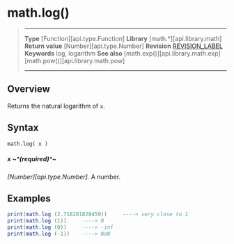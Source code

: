 # math.log()

> --------------------- ------------------------------------------------------------------------------------------
> __Type__              [Function][api.type.Function]
> __Library__           [math.*][api.library.math]
> __Return value__      [Number][api.type.Number]
> __Revision__          [REVISION_LABEL](REVISION_URL)
> __Keywords__          log, logarithm
> __See also__          [math.exp()][api.library.math.exp]<br/>[math.pow()][api.library.math.pow]
> --------------------- ------------------------------------------------------------------------------------------


## Overview

Returns the natural logarithm of `x`.

## Syntax

	math.log( x )

##### x ~^(required)^~
_[Number][api.type.Number]._ A number.


## Examples

``````lua
print(math.log (2.718281828459))     ----> very close to 1
print(math.log (1))     ----> 0
print(math.log (0))     ----> -inf
print(math.log (-1))    ----> NaN
``````
